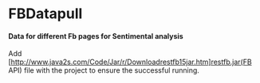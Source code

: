 # FBDatapull
#### Data for different Fb pages for Sentimental analysis
Add [http://www.java2s.com/Code/Jar/r/Downloadrestfb15jar.htm]restfb.jar(FB API) file with the project to ensure the successful running.
